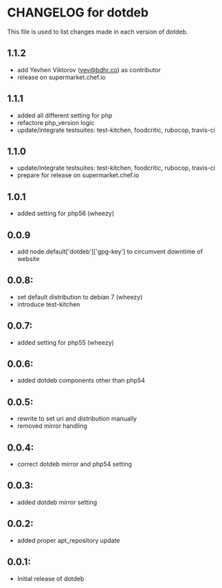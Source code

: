 # CHANGELOG for dotdeb

This file is used to list changes made in each version of dotdeb.

## 1.1.2

* add Yevhen Viktorov (<yev@bdhr.co>) as contributor
* release on supermarket.chef.io

## 1.1.1

* added all different setting for php
* refactore php_version logic
* update/integrate testsuites: test-kitchen, foodcritic, rubocop, travis-ci

## 1.1.0

* update/integrate testsuites: test-kitchen, foodcritic, rubocop, travis-ci
* prepare for release on supermarket.chef.io

## 1.0.1

* added setting for php56 (wheezy)

## 0.0.9

* add node.default['dotdeb']['gpg-key'] to circumvent downtime of website

## 0.0.8:

* set default distribution to debian 7 (wheezy)
* introduce test-kitchen

## 0.0.7:

* added setting for php55 (wheezy)

## 0.0.6:

* added dotdeb components other than php54

## 0.0.5:

* rewrite to set uri and distribution manually
* removed mirror handling

## 0.0.4:

* correct dotdeb mirror and php54 setting

## 0.0.3:

* added dotdeb mirror setting

## 0.0.2:

* added proper apt_repository update

## 0.0.1:

* Initial release of dotdeb